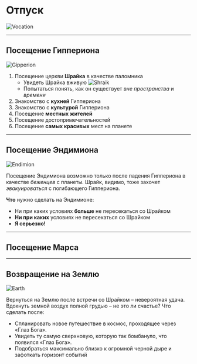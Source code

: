 # Отпуск

![Vocation](7.jpg)

---
## Посещение Гиппериона

![Gipperion](1.jpg)

1. Посещение церкви **Шрайка** в качестве паломника
    * Увидеть Шрайка вживую
    ![Shraik](Шрайк.jpg)
    * Попытаться понять, как он существует *вне* *пространства* и *времени*
2. Знакомство с **кухней** Гиппериона
3. Знакомство с **культурой** Гиппериона
4. Посещение **местных жителей**
5. Посещение достопримечательностей 
6. Посещение **самых красивых** мест на планете

---
## Посещение Эндимиона

![Endimion](3.jpg)

Посещение Эндимиона возможно только после падения Гиппериона в качестве _беженцев_ с планеты. Шрайк, видимо, тоже захочет _эвакуироваться_ с погибающего Гиппериона. 

**Что** нужно сделать на Эндимионе:
* Ни при каких условиях **больше** не пересекаться со Шрайком
* **Ни при каких** условиях не пересекаться со Шрайком
* **Я серьезно!**


---
## Посещение Марса

---
## Возвращение на Землю

![Earth](6.jpg)

Вернуться на Землю после встречи со Шрайком – невероятная удача. Вдохнуть земной воздух полной грудью – не это ли счастье? 
Что сделать после: 
- Спланировать новое путешествие в космос, проходящее через «Глаз Бога». 
- Увидеть ту самую сверхновую, которую так бомбануло, что появился «Глаз Бога».
- Подобраться максимально близко к огромной черной дыре и зафоткать горизонт событий
